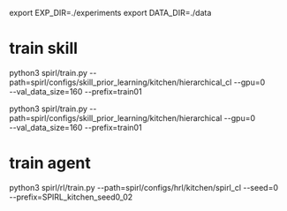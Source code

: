 
export EXP_DIR=./experiments
export DATA_DIR=./data

# train skill


python3 spirl/train.py --path=spirl/configs/skill_prior_learning/kitchen/hierarchical_cl --gpu=0 \
     --val_data_size=160 --prefix=train01

python3 spirl/train.py --path=spirl/configs/skill_prior_learning/kitchen/hierarchical --gpu=0 \
     --val_data_size=160 --prefix=train01


# train agent

python3 spirl/rl/train.py --path=spirl/configs/hrl/kitchen/spirl_cl --seed=0 \
    --prefix=SPIRL_kitchen_seed0_02

